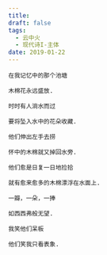 ```yaml
---
title: 
draft: false
tags:
  - 云中火
  - 现代诗I-主体
date: 2019-01-22
---
```

	
	在我记忆中的那个池塘
	
	木棉花永远盛放.
	
	时时有人淌水而过
	
	要将坠入水中的花朵收藏.
	
	他们伸出左手去捞
	
	怀中的木棉就又掉回水旁.
	
	他们愈是日复一日地捡拾
	
	就有愈来愈多的木棉漂浮在水面上.
	
	一瓣，一朵，一捧
	
	如西西弗般无望.
	
	我笑他们呆板
	
	他们笑我只看表象.
